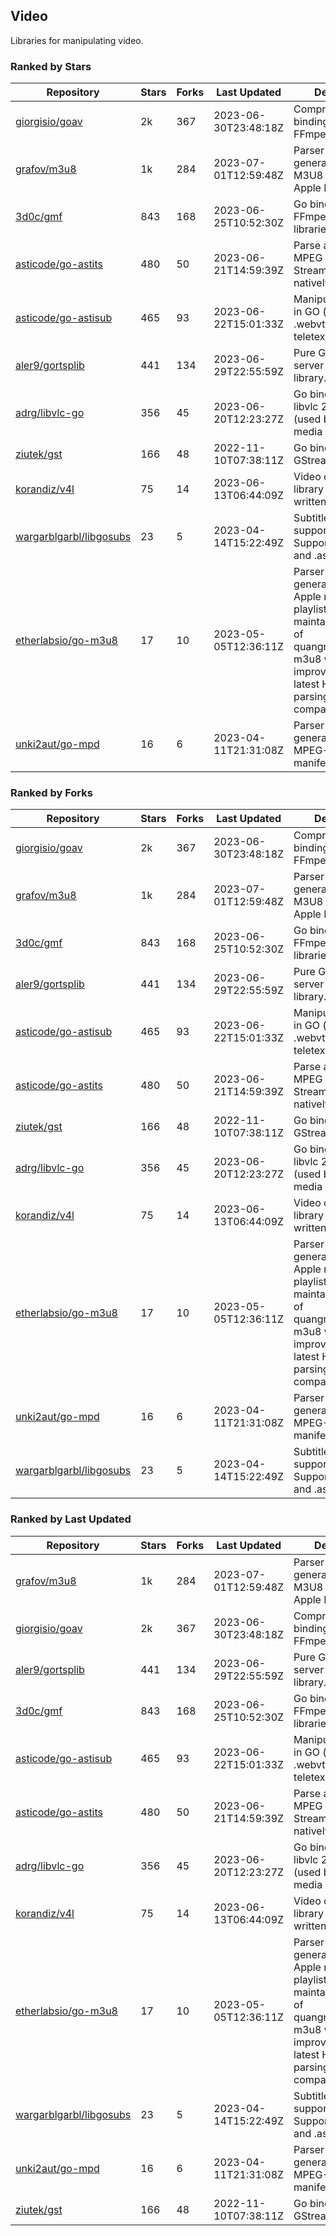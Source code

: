 ## Video

Libraries for manipulating video.

### Ranked by Stars

| Repository | Stars | Forks | Last Updated | Description | 
|------------|-------|-------|--------------|-------------|
| [giorgisio/goav](https://github.com/giorgisio/goav) | 2k | 367 | 2023-06-30T23:48:18Z |  Comprehensive Go bindings for FFmpeg. |
| [grafov/m3u8](https://github.com/grafov/m3u8) | 1k | 284 | 2023-07-01T12:59:48Z |  Parser and generator library of M3U8 playlists for Apple HLS. |
| [3d0c/gmf](https://github.com/3d0c/gmf) | 843 | 168 | 2023-06-25T10:52:30Z |  Go bindings for FFmpeg av\* libraries. |
| [asticode/go-astits](https://github.com/asticode/go-astits) | 480 | 50 | 2023-06-21T14:59:39Z |  Parse and demux MPEG Transport Streams (.ts) natively in GO. |
| [asticode/go-astisub](https://github.com/asticode/go-astisub) | 465 | 93 | 2023-06-22T15:01:33Z |  Manipulate subtitles in GO (.srt, .stl, .ttml, .webvtt, .ssa/.ass, teletext, .smi, etc.). |
| [aler9/gortsplib](https://github.com/aler9/gortsplib) | 441 | 134 | 2023-06-29T22:55:59Z |  Pure Go RTSP server and client library. |
| [adrg/libvlc-go](https://github.com/adrg/libvlc-go) | 356 | 45 | 2023-06-20T12:23:27Z |  Go bindings for libvlc 2.X/3.X/4.X (used by the VLC media player). |
| [ziutek/gst](https://github.com/ziutek/gst) | 166 | 48 | 2022-11-10T07:38:11Z |  Go bindings for GStreamer. |
| [korandiz/v4l](https://github.com/korandiz/v4l) | 75 | 14 | 2023-06-13T06:44:09Z |  Video capture library for Linux, written in Go. |
| [wargarblgarbl/libgosubs](https://github.com/wargarblgarbl/libgosubs) | 23 | 5 | 2023-04-14T15:22:49Z |  Subtitle format support for go. Supports .srt, .ttml, and .ass. |
| [etherlabsio/go-m3u8](https://github.com/etherlabsio/go-m3u8) | 17 | 10 | 2023-05-05T12:36:11Z |  Parser and generator library for Apple m3u8 playlists. Actively maintained version of quangngotan95/go-m3u8 with improvements and latest HLS playlist parsing compatibility. |
| [unki2aut/go-mpd](https://github.com/unki2aut/go-mpd) | 16 | 6 | 2023-04-11T21:31:08Z |  Parser and generator library for MPEG-DASH manifest files. |

### Ranked by Forks

| Repository | Stars | Forks | Last Updated | Description | 
|------------|-------|-------|--------------|-------------|
| [giorgisio/goav](https://github.com/giorgisio/goav) | 2k | 367 | 2023-06-30T23:48:18Z |  Comprehensive Go bindings for FFmpeg. |
| [grafov/m3u8](https://github.com/grafov/m3u8) | 1k | 284 | 2023-07-01T12:59:48Z |  Parser and generator library of M3U8 playlists for Apple HLS. |
| [3d0c/gmf](https://github.com/3d0c/gmf) | 843 | 168 | 2023-06-25T10:52:30Z |  Go bindings for FFmpeg av\* libraries. |
| [aler9/gortsplib](https://github.com/aler9/gortsplib) | 441 | 134 | 2023-06-29T22:55:59Z |  Pure Go RTSP server and client library. |
| [asticode/go-astisub](https://github.com/asticode/go-astisub) | 465 | 93 | 2023-06-22T15:01:33Z |  Manipulate subtitles in GO (.srt, .stl, .ttml, .webvtt, .ssa/.ass, teletext, .smi, etc.). |
| [asticode/go-astits](https://github.com/asticode/go-astits) | 480 | 50 | 2023-06-21T14:59:39Z |  Parse and demux MPEG Transport Streams (.ts) natively in GO. |
| [ziutek/gst](https://github.com/ziutek/gst) | 166 | 48 | 2022-11-10T07:38:11Z |  Go bindings for GStreamer. |
| [adrg/libvlc-go](https://github.com/adrg/libvlc-go) | 356 | 45 | 2023-06-20T12:23:27Z |  Go bindings for libvlc 2.X/3.X/4.X (used by the VLC media player). |
| [korandiz/v4l](https://github.com/korandiz/v4l) | 75 | 14 | 2023-06-13T06:44:09Z |  Video capture library for Linux, written in Go. |
| [etherlabsio/go-m3u8](https://github.com/etherlabsio/go-m3u8) | 17 | 10 | 2023-05-05T12:36:11Z |  Parser and generator library for Apple m3u8 playlists. Actively maintained version of quangngotan95/go-m3u8 with improvements and latest HLS playlist parsing compatibility. |
| [unki2aut/go-mpd](https://github.com/unki2aut/go-mpd) | 16 | 6 | 2023-04-11T21:31:08Z |  Parser and generator library for MPEG-DASH manifest files. |
| [wargarblgarbl/libgosubs](https://github.com/wargarblgarbl/libgosubs) | 23 | 5 | 2023-04-14T15:22:49Z |  Subtitle format support for go. Supports .srt, .ttml, and .ass. |

### Ranked by Last Updated

| Repository | Stars | Forks | Last Updated | Description | 
|------------|-------|-------|--------------|-------------|
| [grafov/m3u8](https://github.com/grafov/m3u8) | 1k | 284 | 2023-07-01T12:59:48Z |  Parser and generator library of M3U8 playlists for Apple HLS. |
| [giorgisio/goav](https://github.com/giorgisio/goav) | 2k | 367 | 2023-06-30T23:48:18Z |  Comprehensive Go bindings for FFmpeg. |
| [aler9/gortsplib](https://github.com/aler9/gortsplib) | 441 | 134 | 2023-06-29T22:55:59Z |  Pure Go RTSP server and client library. |
| [3d0c/gmf](https://github.com/3d0c/gmf) | 843 | 168 | 2023-06-25T10:52:30Z |  Go bindings for FFmpeg av\* libraries. |
| [asticode/go-astisub](https://github.com/asticode/go-astisub) | 465 | 93 | 2023-06-22T15:01:33Z |  Manipulate subtitles in GO (.srt, .stl, .ttml, .webvtt, .ssa/.ass, teletext, .smi, etc.). |
| [asticode/go-astits](https://github.com/asticode/go-astits) | 480 | 50 | 2023-06-21T14:59:39Z |  Parse and demux MPEG Transport Streams (.ts) natively in GO. |
| [adrg/libvlc-go](https://github.com/adrg/libvlc-go) | 356 | 45 | 2023-06-20T12:23:27Z |  Go bindings for libvlc 2.X/3.X/4.X (used by the VLC media player). |
| [korandiz/v4l](https://github.com/korandiz/v4l) | 75 | 14 | 2023-06-13T06:44:09Z |  Video capture library for Linux, written in Go. |
| [etherlabsio/go-m3u8](https://github.com/etherlabsio/go-m3u8) | 17 | 10 | 2023-05-05T12:36:11Z |  Parser and generator library for Apple m3u8 playlists. Actively maintained version of quangngotan95/go-m3u8 with improvements and latest HLS playlist parsing compatibility. |
| [wargarblgarbl/libgosubs](https://github.com/wargarblgarbl/libgosubs) | 23 | 5 | 2023-04-14T15:22:49Z |  Subtitle format support for go. Supports .srt, .ttml, and .ass. |
| [unki2aut/go-mpd](https://github.com/unki2aut/go-mpd) | 16 | 6 | 2023-04-11T21:31:08Z |  Parser and generator library for MPEG-DASH manifest files. |
| [ziutek/gst](https://github.com/ziutek/gst) | 166 | 48 | 2022-11-10T07:38:11Z |  Go bindings for GStreamer. |

